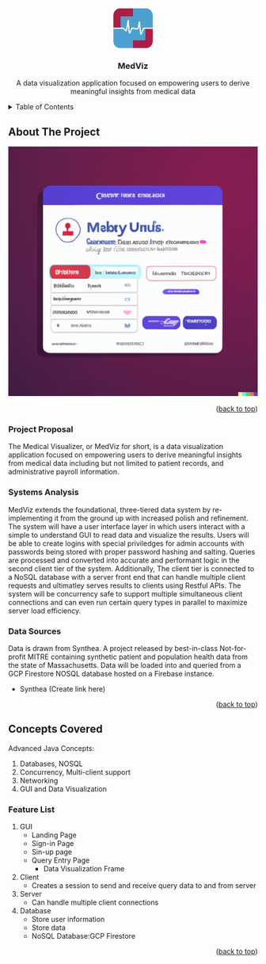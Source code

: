 <!-- Back to top Link -->
<a name="readme-top"></a>

<!-- PROJECT LOGO -->
<br />
<div align="center">
  <a href="https://github.com/Fayed-Gaya/MedViz">
    <img src="images/logo.png" alt="Logo" width="80" height="80">
  </a>

<h3 align="center">MedViz</h3>

  <p align="center">
    A data visualization application focused on empowering users to derive meaningful insights from medical data
  </p>
</div>



<!-- TABLE OF CONTENTS -->
<details>
  <summary>Table of Contents</summary>
  <ol>
    <li>
      <a href="#about-the-project">About The Project</a>
      <ul>
        <li><a href="#project-proposal">Project Proposal</a></li>
        <li><a href="#systems-analysis">Systems Analysis</a></li>
        <li><a href="#data-sources">Data Sources</a></li>
      </ul>
    </li>
    <li>
      <a href="#concepts-covered">Concepts Covered</a></li>
    <li><a href="#feature-list">Feature List</a></li>
  </ol>
</details>



<!-- ABOUT THE PROJECT -->
## About The Project

[![Product Name Screen Shot][product-screenshot]](https://example.com)

<p align="right">(<a href="#readme-top">back to top</a>)</p>



### Project Proposal
The Medical Visualizer, or MedViz for short, is a data visualization application focused on empowering users to derive meaningful insights from medical data including but not limited to patient records, and administrative payroll information.

### Systems Analysis
MedViz extends the foundational, three-tiered data system by re-implementing it from the ground up with increased polish and refinement. The system will have a user interface layer in which users interact with a simple to understand GUI to read data and visualize the results. Users will be able to create logins with special priviledges for admin accounts with passwords being stored with proper password hashing and salting. Queries are processed and converted into accurate and performant logic in the second client tier of the system. Additionally, The client tier is connected to a NoSQL database with a server front end that can handle multiple client requests and ultimatley serves results to clients using Restful APIs. The system will be concurrency safe to support multiple simultaneous client connections and can even run certain query types in  parallel to maximize server load efficiency.

### Data Sources
Data is drawn from Synthea. A project released by best-in-class Not-for-profit MITRE containing synthetic patient and population health data from the state of Massachusetts. Data will be loaded into and queried from a GCP Firestore NOSQL database hosted on a Firebase instance.
- Synthea (Create link here)


<p align="right">(<a href="#readme-top">back to top</a>)</p>



<!-- Concepts Covered -->
## Concepts Covered

Advanced Java Concepts:
1. Databases, NOSQL
2. Concurrency, Multi-client support
3. Networking
4. GUI and Data Visualization

<!-- Feature List -->
### Feature List

1. GUI
    - Landing Page
    - Sign-in Page
    - Sin-up page
    - Query Entry Page
        - Data Visualization Frame
2. Client
    - Creates a session to send and receive query data to and from server
3. Server
    - Can handle multiple client connections
4. Database
    - Store user information
    - Store data
    - NoSQL Database:GCP Firestore

<p align="right">(<a href="#readme-top">back to top</a>)</p>

<!-- MARKDOWN LINKS & IMAGES -->
[product-screenshot]: images/loginTemp.png
